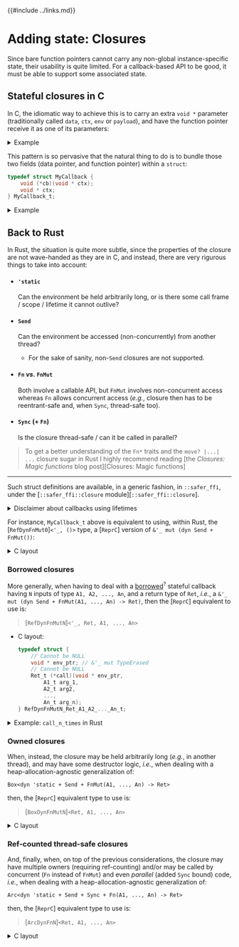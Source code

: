 {{#include ../links.md}}

# Adding state: Closures

Since bare function pointers cannot carry any non-global instance-specific
state, their usability is quite limited. For a callback-based API to be good,
it must be able to support some associated state.

## Stateful closures in C

In C, the idiomatic way to achieve this is to carry an extra `void *` parameter
(traditionally called `data`, `ctx`, `env` or `payload`), and have the function pointer
receive it as one of its parameters:

<details><summary>Example</summary>

```C
#include <assert.h>
#include <stdlib.h>

void call_n_times (
    size_t repeat_count,
    void (*cb)(void * cb_ctx),
    void * cb_ctx)
{
    for (size_t i = 0; i < repeat_count; ++i) {
        (*cb)(cb_ctx);
    }
}

void my_cb (
    void * cb_ctx);

int main (void)
{
    int counter = 0; // state to be shared
    int * at_counter = &counter; // pointer to the state
    void * cb_ctx = (void *) at_counter; // type-erased
    call_n_times(
        42,
        my_cb,
        cb_ctx)
    ;
    assert(counter == 42);
    return EXIT_SUCCESS;
}
// where
void my_cb (
    void * cb_ctx)
{
    int * at_counter = (int *) cb_ctx; // undo type erasure
    *at_counter += 1; // access state through dereference
}
```

</details>

This pattern is so pervasive that the natural thing to do is to bundle those
two fields (data pointer, and function pointer) within a `struct`:

```C
typedef struct MyCallback {
    void (*cb)(void * ctx);
    void * ctx;
} MyCallback_t;
```

<details><summary>Example</summary>

```C
#include <assert.h>
#include <stdlib.h>

typedef struct MyCallback {
    void * ctx;
    void (*fptr)(void * ctx);
} MyCallback_t;

void call_n_times (
    size_t repeat_count,
    MyCallback_t cb)
{
    for (size_t i = 0; i < repeat_count; ++i) {
        (*cb.fptr)(cb.ctx);
    }
}

void my_cb (
    void * cb_ctx);

int main (void)
{
    int counter = 0;
    call_n_times(
        42,
        (MyCallback_t) {
            .fptr = my_cb,
            .ctx = (void *) &counter,
        })
    ;
    assert(counter == 42);
    return EXIT_SUCCESS;
}
// where
void my_cb (
    void * cb_ctx)
{
    int * at_counter = (int *) cb_ctx;
    *at_counter += 1;
}
```

</details>

## Back to Rust

In Rust, the situation is quite more subtle, since the properties of the
closure are not wave-handed as they are in C, and instead, there are very
rigurous things to take into account:

  - #### `'static`

    Can the environment be held arbitrarily long, or is there some call frame /
    scope / lifetime it cannot outlive?

  - #### `Send`

    Can the environment be accessed (non-concurrently) from another thread?

      - For the sake of sanity, non-`Send` closures are not supported.

  - #### `Fn` _vs._ `FnMut`

    Both involve a callable API, but `FnMut` involves non-concurrent access
    whereas `Fn` allows concurrent access (_e.g._, closure then has to be
    reentrant-safe and, when `Sync`, thread-safe too).

  - #### `Sync` (+ `Fn`)

    Is the closure thread-safe / can it be called in parallel?

> To get a better understanding of the `Fn*` traits and the `move? |...| ...`
> closure sugar in Rust I highly recommend reading
> [the _Closures: Magic functions_ blog post][Closures: Magic functions]

___

Such struct definitions are available, in a generic fashion, in `::safer_ffi`,
under the [`::safer_ffi::closure` module][`::safer_ffi::closure`].

<details class="warning">

<summary>Disclaimer about callbacks using lifetimes</summary>

Function signatures involving lifetimes are not supported yet (and will
probably never be, due to a limitation of Rust's typesystem). Using a
transparent newtype around concrete closure signatures would circumvent that
genericity limitation, and the crate's author intends to release a macro that
would automate that step. In the meantime, you will have to use raw pointers or
the `Raw` variants of the [provided C types][repr-c-forall] (_e.g._,
`c_slice::Raw`, `char_p::Raw`).

</details>

For instance, `MyCallback_t` above is equivalent to using, within Rust, the
[`RefDynFnMut0`]`<'_, ()>` type, a [`ReprC`] version of
`&'_ mut (dyn Send + FnMut())`:

<details><summary>C layout</summary>

```C
typedef struct {
    // Cannot be NULL
    void * env_ptr;
    // Cannot be NULL
    void (*call)(void * env_ptr);
} RefDynFnMut0_void_t;
```

</details>

### Borrowed closures

More generally, when having to deal with a
<span title="no destructor or ressources to release whatsoever, but instead a scope / lifetime that must not be outlived. This is the most common situation in the C world"><u>borrowed</u><sup>?</sup></span>
stateful callback
having `N` inputs of type `A1, A2, ..., An`, and a return type of `Ret`, _i.e._,
a `&'_ mut (dyn Send + FnMut(A1, ..., An) -> Ret)`, then the [`ReprC`]
equivalent to use is:

> [`RefDynFnMutN`]`<'_, Ret, A1, ..., An>`

  - C layout:

    ```C
    typedef struct {
        // Cannot be NULL
        void * env_ptr; // &'_ mut TypeErased
        // Cannot be NULL
        Ret_t (*call)(void * env_ptr,
            A1_t arg_1,
            A2_t arg2,
            ...,
            An_t arg_n);
    } RefDynFnMutN_Ret_A1_A2_..._An_t;
    ```

</details>


<details><summary>Example: <code>call_n_times</code> in Rust</summary>

The previously shown API:

```C
typedef struct MyCallback {
    void * ctx;
    void (*fptr)(void * ctx);
} MyCallback_t;

void call_n_times (
    size_t repeat_count,
    MyCallback_t cb)
{
    for (size_t i = 0; i < repeat_count; ++i) {
        (*cb.fptr)(cb.ctx);
    }
}
```

can be trivially implemented in Rust with the following code:

```rust,noplaypen
use ::safer_ffi::prelude::*;

#[ffi_export]
fn call_n_times (
    repeat_count: usize,
    cb: RefDynFnMut0<'_, ()>,
)
{
    // A current limitation of the `#[ffi_export]` is that it does not support
    // any non-identifier patterns such as `mut cb`.
    // We thus need to rebind it at the beginning of the function's body.
    // This ought to be fixed very soon.
    let mut cb = cb;
    for _ in 0 .. repeat_count {
        cb.call();
    }
}
```

<details><summary>Bonus: calling it from Rust</summary>

Although most FFI functions are only to be called by C, sometimes we wish to
call them from Rust too (_e.g._, when wanting to test them). In that case,
know that the `...DynFn...N<...>` family of [`ReprC`] closures all come with:

  - constructors supporting the equivalent Rust types (before type erasure!);

  - as well as as `.call(...)` method as showcased just above;

  - when dealing with owned variants, the Rust types implement `Drop` (so that
    offering a function to free a closure is as simple as exporting a function
    that simply `drop`s its input);

  - and finally, when dealing with `ArcDynFnN<...>`, it also implements `Clone`,
    although it will `panic!` if the `.retain` function pointer happens to be
    `NULL`.

```rust,noplaypen
let mut count = 0;
call_n_times(42, RefDynFnMut0::new(&mut || { count += 1; }));
assert_eq!(count, 42);
```

</details>

</details>

### Owned closures

When, instead, the closure may be held arbitrarily long (_e.g._, in another
thread), and may have some destructor logic, _i.e._, when dealing with a
heap-allocation-agnostic generalization of:

```rust,noplaypen
Box<dyn 'static + Send + FnMut(A1, ..., An) -> Ret>
```

then, the [`ReprC`] equivalent type to use is:

> [`BoxDynFnMutN`]`<Ret, A1, ..., An>`

<details><summary>C layout</summary>

```C
typedef struct {
    // Cannot be NULL
    void * env_ptr; // Box<TypeErased>
    // Cannot be NULL
    Ret_t (*call)(void * env_ptr,
        A1_t arg_1,
        A2_t arg2,
        ...,
        An_t arg_n);
    // Cannot be NULL
    void (*free)(void * env_ptr);
} BoxDynFnMutN_Ret_A1_A2_..._An_t;
```

</details>

### Ref-counted thread-safe closures

And, finally, when, on top of the previous considerations, the closure may have
multiple owners (requiring ref-counting) and/or may be called by concurrent
(`Fn` instead of `FnMut`) and even _parallel_ (added `Sync` bound) code, _i.e._,
when dealing with a heap-allocation-agnostic generalization of:

```rust,noplaypen
Arc<dyn 'static + Send + Sync + Fn(A1, ..., An) -> Ret>
```

then, the [`ReprC`] equivalent type to use is:

> [`ArcDynFnN`]`<Ret, A1, ..., An>`

<details><summary>C layout</summary>

```C
typedef struct {
    // Cannot be NULL
    void * env_ptr; // Arc<TypeErased>
    // Cannot be NULL
    Ret_t (*call)(void * env_ptr,
        A1_t arg_1,
        A2_t arg2,
        ...,
        An_t arg_n);
    // Cannot be NULL
    void (*release)(void * env_ptr);
    // May be NULL
    void (*retain)(void * env_ptr);
} ArcDynFnN_Ret_A1_A2_..._An_t;
```

  - Note how an `ArcDynFnN... *` can be casted to a `BoxDynFnMutN... *` (same
    prefix), and how the latter can be converted to the former by having
    `.retain = NULL`.
</details>
